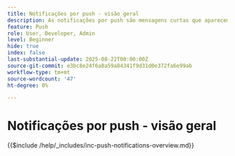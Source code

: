 ```yaml
---
title: Notificações por push - visão geral
description: As notificações por push são mensagens curtas que aparecem em um telefone, tablet ou computador, mesmo quando o usuário não está usando o aplicativo que as enviou. São uma maneira de os aplicativos "tocarem no seu ombro" e chamarem a sua atenção.
feature: Push
role: User, Developer, Admin
level: Beginner
hide: true
index: false
last-substantial-update: 2025-08-22T00:00:00Z
source-git-commit: e3bc8e24f6a8a59a84341f9d31d0e372fa6e99ab
workflow-type: tm+mt
source-wordcount: '47'
ht-degree: 0%

---
```



# Notificações por push - visão geral

{{$include /help/_includes/inc-push-notifications-overview.md}}

